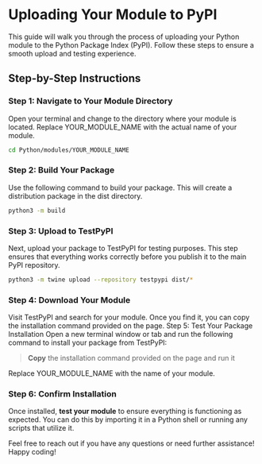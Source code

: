 # Uploading Your Module to PyPI

This guide will walk you through the process of uploading your Python module to the Python Package Index (PyPI). Follow these steps to ensure a smooth upload and testing experience.

## Step-by-Step Instructions
### Step 1: Navigate to Your Module Directory
Open your terminal and change to the directory where your module is located. Replace YOUR_MODULE_NAME with the actual name of your module.
```bash
cd Python/modules/YOUR_MODULE_NAME
```

### Step 2: Build Your Package
Use the following command to build your package. This will create a distribution package in the dist directory.
```bash
python3 -m build
```

### Step 3: Upload to TestPyPI
Next, upload your package to TestPyPI for testing purposes. This step ensures that everything works correctly before you publish it to the main PyPI repository.
```bash
python3 -m twine upload --repository testpypi dist/*
```

### Step 4: Download Your Module
Visit TestPyPI and search for your module. Once you find it, you can copy the installation command provided on the page.
Step 5: Test Your Package Installation
Open a new terminal window or tab and run the following command to install your package from TestPyPI:
>**Copy** the installation command provided on the page and run it

Replace YOUR_MODULE_NAME with the name of your module.
### Step 6: Confirm Installation
Once installed, **test your module** to ensure everything is functioning as expected. You can do this by importing it in a Python shell or running any scripts that utilize it.

Feel free to reach out if you have any questions or need further assistance! Happy coding!
